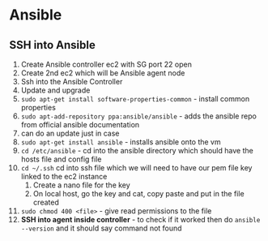 # Ansible

## SSH into Ansible 
1. Create Ansible controller ec2 with SG port 22 open 
2. Create 2nd ec2 which will be Ansible agent node
3. Ssh into the Ansible Controller
4. Update and upgrade 
5. `sudo apt-get install software-properties-common` - install common properties
6. `sudo apt-add-repository ppa:ansible/ansible` - adds the ansible repo from official ansible documentation
7. can do an update just in case
8. `sudo apt-get install ansible` - installs ansible onto the vm
9. `cd /etc/ansible` - cd into the ansible directory which should have the hosts file and config file
10. `cd ~/.ssh` cd into ssh file which we will need to have our pem file key linked to the ec2 instance
    1. Create a nano file for the key
    2. On local host, go the key and cat, copy paste and put in the file created
11. `sudo chmod 400 <file>` - give read permissions to the file 
12. **SSH into agent inside controller** - to check if it worked then do `ansible --version` and it should say command not found